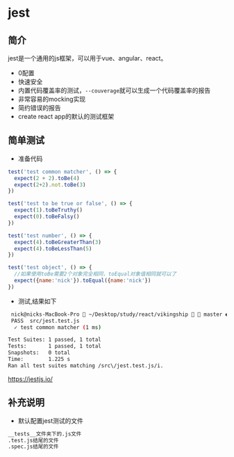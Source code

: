 # jest

## 简介

jest是一个通用的js框架，可以用于vue、angular、react。

* 0配置
* 快速安全
* 内置代码覆盖率的测试，``--couverage``就可以生成一个代码覆盖率的报告
* 非常容易的mocking实现
* 简约错误的报告
* create react app的默认的测试框架

## 简单测试

* 准备代码

```js
test('test common matcher', () => {
  expect(2 + 2).toBe(4)
  expect(2+2).not.toBe(3)
})

test('test to be true or false', () => {
  expect(1).toBeTruthy()
  expect(0).toBeFalsy()
})

test('test number', () => {
  expect(4).toBeGreaterThan(3)
  expect(4).toBeLessThan(5)
})

test('test object', () => {
  //如果使用toBe需要2个对象完全相同，toEqual对象值相同就可以了
  expect({name:'nick'}).toEqual({name:'nick'})
})
```

* 测试,结果如下

```bash 
 nick@nicks-MacBook-Pro  ~/Desktop/study/react/vikingship   master ●  npx jest src/jest.test.js 
 PASS  src/jest.test.js
  ✓ test common matcher (1 ms)

Test Suites: 1 passed, 1 total
Tests:       1 passed, 1 total
Snapshots:   0 total
Time:        1.225 s
Ran all test suites matching /src\/jest.test.js/i.
```



https://jestjs.io/

## 补充说明

* 默认配置jest测试的文件

```bash 
__tests__文件夹下的.js文件
.test.js结尾的文件
.spec.js结尾的文件
```

